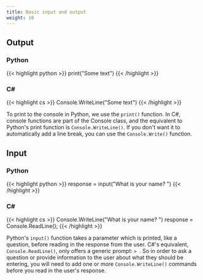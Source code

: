 ```yaml
---
title: Basic input and output
weight: 10
---
```


## Output
### Python
{{< highlight python >}}
print("Some text")
{{< /highlight >}}

### C#
{{< highlight cs >}}
Console.WriteLine("Some text")
{{< /highlight >}}

To print to the console in Python, we use the `print()` function.
In C#, console functions are part of the Console class, and the
equivalent to Python's print function is `Console.WriteLine()`.
If you don't want it to automatically add a line break, you can
use the `Console.Write()` function.

## Input

### Python
{{< highlight python >}}
response = input("What is your name? ")
{{< /highlight >}}

### C#
{{< highlight cs >}}
Console.WriteLine("What is your name? ")
response = Console.ReadLine();
{{< /highlight >}}

Python's `input()` function takes a parameter which is
printed, like a question, before reading in the response
from the user. C#'s equivalent, `Console.ReadLine()`, only
offers a generic prompt: `> `. So in order to ask a question or
provide information to the user about what they should be entering,
you will need to add one or more `Console.WriteLine()` commands before
you read in the user's response.